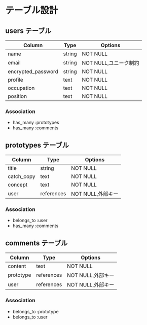 # テーブル設計

## users テーブル

| Column             | Type   | Options             |
| ------------------ | ------ | ------------------- |
| name               | string | NOT NULL            |
| email              | string | NOT NULL,ユニーク制約 |
| encrypted_password | string | NOT NULL            |
| profile            | text   | NOT NULL            |
| occupation         | text   | NOT NULL            |
| position           | text   | NOT NULL            |

### Association

- has_many :prototypes
- has_many :comments

## prototypes テーブル

| Column     | Type       | Options         |
| ---------- | ---------- | --------------- |
| title      | string     | NOT NULL        |
| catch_copy | text       | NOT NULL        |
| concept    | text       | NOT NULL        |
| user       | references | NOT NULL,外部キー |

### Association

- belongs_to :user
- has_many :comments

## comments テーブル

| Column    | Type       | Options         |
| --------- | ---------- | --------------- |
| content   | text       | NOT NULL        |
| prototype | references | NOT NULL,外部キー |
| user      | references | NOT NULL,外部キー |

### Association

- belongs_to :prototype
- belongs_to :user